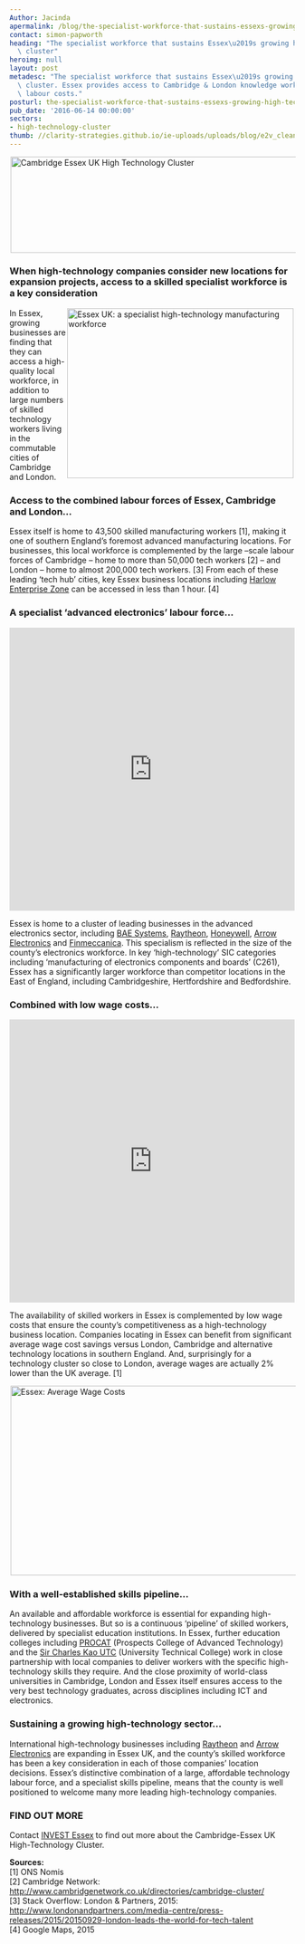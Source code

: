```yaml
---
Author: Jacinda
apermalink: /blog/the-specialist-workforce-that-sustains-essexs-growing-high-technology-cluster
contact: simon-papworth
heading: "The specialist workforce that sustains Essex\u2019s growing high-technology\
  \ cluster"
heroimg: null
layout: post
metadesc: "The specialist workforce that sustains Essex\u2019s growing high-technology\
  \ cluster. Essex provides access to Cambridge & London knowledge workers & reduced\
  \ labour costs."
posturl: the-specialist-workforce-that-sustains-essexs-growing-high-technology-cluster
pub_date: '2016-06-14 00:00:00'
sectors:
- high-technology-cluster
thumb: //clarity-strategies.github.io/ie-uploads/uploads/blog/e2v_cleanroom_%282%29_mini.jpg
---
```


<p><img alt='Cambridge Essex UK High Technology Cluster' src='//clarity-strategies.github.io/ie-uploads/uploads/blog/CEUHTC_icon_landscape_600.jpg' style='width: 600px; height: 170px; margin-left: 2px; margin-right: 2px;'/></p><h3><span style='line-height: 1.2;'>When high-technology companies consider new locations for expansion projects, access to a skilled specialist workforce is a key consideration</span></h3><p><img alt='Essex UK: a specialist high-technology manufacturing workforce' src='//clarity-strategies.github.io/ie-uploads/uploads/general/e2v_cleanroom_(2)_700.jpg' style='width: 400px; float: right; margin-left: 2px; margin-right: 2px; height: 300px;'/>In Essex, growing businesses are finding that they can access a high-quality local workforce, in addition to large numbers of skilled technology workers living in the commutable cities of Cambridge and London.</p><h3>Access to the combined labour forces of Essex, Cambridge and London…</h3><p>Essex itself is home to 43,500 skilled manufacturing workers [1], making it one of southern England’s foremost advanced manufacturing locations. For businesses, this local workforce is complemented by the large –scale labour forces of Cambridge – home to more than 50,000 tech workers [2] – and London – home to almost 200,000 tech workers. [3] From each of these leading ‘tech hub’ cities, key Essex business locations including <a href='http://investessex.co.uk/studies/place-studies/harlow_enterprise' target='_blank'>Harlow Enterprise Zone</a> can be accessed in less than 1 hour. [4]</p><h3>A specialist ‘advanced electronics’ labour force…</h3><p><iframe class='essexchart' frameborder='0' height='500px' src='http://essexcharts.appspot.com/esx2-8.html' width='100%'></iframe></p><p>Essex is home to a cluster of leading businesses in the advanced electronics sector, including <a href='http://investessex.co.uk/studies/case-studies/bae-systems' target='_blank'>BAE Systems</a>, <a href='us-investment-in-essex#.V16FetIrLIU' target='_blank'>Raytheon</a>, <a href='http://investessex.co.uk/studies/place-studies/basildon-enterprise-parks' target='_blank'>Honeywell</a>, <a href='us-investment-in-essex#.V16FetIrLIU' target='_blank'>Arrow Electronics</a> and <a href='introducing-cambridge-essex-uk-a-world-class-high-technology-cluster#.V16Hm9IrLIU' target='_blank'>Finmeccanica</a>. This specialism is reflected in the size of the county’s electronics workforce. In key ‘high-technology’ SIC categories including ‘manufacturing of electronics components and boards’ (C261), Essex has a significantly larger workforce than competitor locations in the East of England, including Cambridgeshire, Hertfordshire and Bedfordshire.</p><h3>Combined with low wage costs…</h3><p><iframe class='essexchart' frameborder='0' height='500px' src='http://essexcharts.appspot.com/esx2-9.html' width='100%'></iframe></p><p>The availability of skilled workers in Essex is complemented by low wage costs that ensure the county’s competitiveness as a high-technology business location. Companies locating in Essex can benefit from significant average wage cost savings versus London, Cambridge and alternative technology locations in southern England. And, surprisingly for a technology cluster so close to London, average wages are actually 2% lower than the UK average. [1]</p><p><img alt='Essex: Average Wage Costs' src='//clarity-strategies.github.io/ie-uploads/uploads/about/HT2_Wage_Costs_600.jpg' style='width: 600px; height: 335px; margin-left: 2px; margin-right: 2px;'/></p><h3>With a well-established skills pipeline…</h3><p>An available and affordable workforce is essential for expanding high-technology businesses. But so is a continuous ‘pipeline’ of skilled workers, delivered by specialist education institutions. In Essex, further education colleges including <a href='http://www.procat.ac.uk/' target='_blank'>PROCAT</a> (Prospects College of Advanced Technology) and the <a href='http://www.sircharleskaoutc.com/about/specialisms/' target='_blank'>Sir Charles Kao UTC</a> (University Technical College) work in close partnership with local companies to deliver workers with the specific high-technology skills they require. And the close proximity of world-class universities in Cambridge, London and Essex itself ensures access to the very best technology graduates, across disciplines including ICT and electronics.</p><h3>Sustaining a growing high-technology sector…</h3><p>International high-technology businesses including <a href='us-investment-in-essex#.V16FetIrLIU' target='_blank'>Raytheon</a> and <a href='us-investment-in-essex#.V16FetIrLIU' target='_blank'>Arrow Electronics</a> are expanding in Essex UK, and the county’s skilled workforce has been a key consideration in each of those companies’ location decisions. Essex’s distinctive combination of a large, affordable technology labour force, and a specialist skills pipeline, means that the county is well positioned to welcome many more leading high-technology companies.</p><h3>FIND OUT MORE</h3><p>Contact <a href='../index.html' target='_blank'>INVEST Essex</a><strong> </strong>to find out more about the Cambridge-Essex UK High-Technology Cluster.</p><p><strong>Sources:</strong><br/>[1] ONS Nomis<br/>[2] Cambridge Network: <a href='http://www.cambridgenetwork.co.uk/directories/cambridge-cluster/' target='_blank'>http://www.cambridgenetwork.co.uk/directories/cambridge-cluster/</a><br/>[3] Stack Overflow: London &amp; Partners, 2015: <a href='http://www.londonandpartners.com/media-centre/press-releases/2015/20150929-london-leads-the-world-for-tech-talent' target='_blank'>http://www.londonandpartners.com/media-centre/press-releases/2015/20150929-london-leads-the-world-for-tech-talent</a><br/>[4] Google Maps, 2015</p>